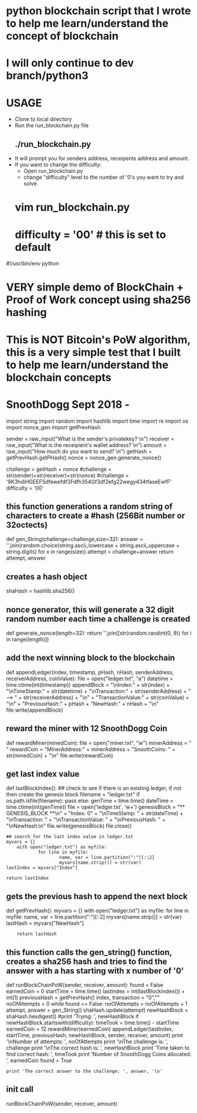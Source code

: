 # python blockchain script that I wrote to help me learn/understand the concept of blockchain
# I will only continue to dev branch/python3


# USAGE
- Clone to local directory
- Run the run_blockchain.py file 
	## ./run_blockchain.py
- It will prompt you for senders address, receipents address and amount.
- If you want to change the difficulty:
	- Open run_blockchain.py
	- change "difficulty" level to the number of '0's you want to try and solve. 
	# vim run_blockchain.py
	# difficulty = '00' # this is set to default




#!/usr/bin/env python

# VERY simple demo of BlockChain + Proof of Work concept using sha256 hashing
# This is NOT Bitcoin's PoW algorithm, this is a very simple test that I built to help me learn/understand the blockchain concepts
# SnoothDogg Sept 2018 - 

import string
import random
import hashlib
import time
import re
import os
import nonce_gen
import getPrevHash

sender = raw_input("What is the sender's privatekey?  \n")
receiver = raw_input("What is the receipient's wallet address?  \n")
amount = raw_input("How much do you want to send?   \n")
getHash = getPrevHash.getPHash()
nonce = nonce_gen.generate_nonce()

challenge = getHash + nonce
#challenge = str(sender)+str(receiver)+str(nonce)
#challenge = '9K3hdiHGEEFSdfewefdf3Fdfh354Gf3df2efg22wegy434tfaseEwfF'
difficulty = '00'

## this function generations a random string of characters to create a #hash (256Bit number or 32octects)
def gen_String(challenge=challenge,size=32):
	answer = ''.join(random.choice(string.ascii_lowercase + string.ascii_uppercase + string.digits) for x in range(size))
	attempt = challenge+answer
	return attempt, answer

## creates a hash object
shaHash = hashlib.sha256()

## nonce generator, this will generate a 32 digit random number each time a challenge is created
def generate_nonce(length=32):
    return ''.join([str(random.randint(0, 9)) for i in range(length)])

## add the next winning block to the blockchain
def appendLedger(index, timestamp, pHash, nHash, senderAddress, receiverAddress, coinValue):
	file = open("ledger.txt", "a")
	datetime = time.ctime(int(timestamp))
	appendBlock = "\nIndex:" + str(index) + "\nTimeStamp:" + str(datetime) + "\nTransaction:" + str(senderAddress) + " --> " + str(receiverAddress) + "\n" + "TransactionValue:" + str(coinValue) + "\n" + "PreviousHash:" + pHash + "NewHash:" + nHash +  "\n"
	file.write(appendBlock)

## reward the miner with 12 SnoothDogg Coin
def rewardMiner(minedCoin):
	file = open("miner.txt", "w")
	minerAddress = " "
	rewardCoin = "MinerAddress:" + minerAddress + "SnoothCoins: " + str(minedCoin) + "\n"
	file.write(rewardCoin)

## get last index value
def lastBlockIndex():
	## check to see if there is an existing ledger, if not then create the genesis block
	filename = "ledger.txt"
    	if os.path.isfile(filename):
    		pass
	else:
		genTime = time.time()
        	dateTime = time.ctime(int(genTime))
        	file = open('ledger.txt', 'w+')
        	genesisBlock = "** GENESIS_BLOCK **\n" + "Index: 0" + "\nTimeStamp: " + str(dateTime) + "\nTransaction: " + "\nTransactionValue: " + "\nPreviousHash: " + "\nNewHash:\n"
        	file.write(genesisBlock)
        	file.close()

	## search for the last index value in ledger.txt
	myvars = {}
        with open("ledger.txt") as myfile:
                for line in myfile:
                        name, var = line.partition(":")[::2]
                        myvars[name.strip()] = str(var)
	lastIndex = myvars["Index"]

	return lastIndex

## gets the previous hash to append the next block
def getPrevHash():
	myvars = {}
        with open("ledger.txt") as myfile:
                for line in myfile:
                        name, var = line.partition(":")[::2]
                        myvars[name.strip()] = str(var)
        lastHash = myvars["NewHash"]

        return lastHash

## this function calls the gen_string() function, creates a sha256 hash and tries to find the answer with a has starting with x number of '0'
def runBlockChainPoW(sender, receiver, amount):
	found = False
	earnedCoin = 0
	startTime = time.time()
	lastIndex = int(lastBlockIndex()) + int(1)
	previousHash = getPrevHash()
	index, transaction = "0",""
	noOfAttempts = 0
	while found == False:
		noOfAttempts = noOfAttempts + 1
		attempt, answer = gen_String()
		shaHash.update(attempt)
		newHashBlock = shaHash.hexdigest()
		#print 'Trying: ', newHashBlock
		if newHashBlock.startswith(difficulty):
			timeTook = time.time() - startTime
			earnedCoin = 12
			rewardMiner(earnedCoin)
			appendLedger(lastIndex, startTime, previousHash, newHashBlock, sender, receiver, amount)
			print '\nNumber of attempts: ', noOfAttempts
			print '\nThe challenge is: ', challenge
			print '\nThe correct hash is: ', newHashBlock
			print 'Time taken to find correct hash: ', timeTook
			print 'Number of SnoothDogg Coins allocated: ', earnedCoin
			found = True

	print 'The correct answer to the challenge: ', answer, '\n'

## init call
runBlockChainPoW(sender, receiver, amount)

